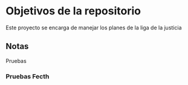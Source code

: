 # Objetivos de la repositorio

Este proyecto se encarga de manejar los planes de la liga de la justicia


## Notas
Pruebas

### Pruebas Fecth

